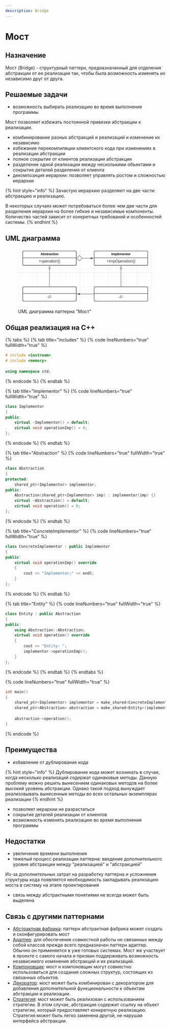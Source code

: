 ```yaml
---
description: Bridge
---
```


# Мост

## Назначение

Мост (Bridge) - структурный паттерн, предназначенный для отделения абстракции от ее реализации так, чтобы была возможность изменять их независимо друг от друга.

## Решаемые задачи

* возможность выбирать реализацию во время выполнения программы

Мост позволяет избежать постоянной привязки абстракции к реализации.

* комбинирование разных абстракций и реализаций и изменение их независимо
* избежание перекомпиляции клиентского кода при изменениях в реализации абстракции
* полное сокрытие от клиентов реализации абстракции
* разделение одной реализации между несколькими объектами и сокрытие деталей разделения от клиента
* декомпозиция иерархии: позволяет управлять ростом и сложностью иерархии

{% hint style="info" %}
Зачастую иерархию разделяют на две части: абстракцию и реализацию.

В некоторых случаях может потребоваться более чем две части для разделения иерархии на более гибкие и независимые компоненты. Количество частей зависит от конкретных требований и особенностей системы.
{% endhint %}

## UML диаграмма

<div data-full-width="true">

<figure><img src="../../.gitbook/assets/bridge.png" alt=""><figcaption><p>UML диаграмма паттерна "Мост"</p></figcaption></figure>

</div>

## Общая реализация на С++

{% tabs %}
{% tab title="includes" %}
{% code lineNumbers="true" fullWidth="true" %}
```cpp
# include <iostream>
# include <memory>

using namespace std;
```
{% endcode %}
{% endtab %}

{% tab title="Implementor" %}
{% code lineNumbers="true" fullWidth="true" %}
```cpp
class Implementor
{
public:
    virtual ~Implementor() = default;
    virtual void operationImp() = 0;
};
```
{% endcode %}
{% endtab %}

{% tab title="Abstraction" %}
{% code lineNumbers="true" fullWidth="true" %}
```cpp
class Abstraction
{
protected:
    shared_ptr<Implementor> implementor;
public:
    Abstraction(shared_ptr<Implementor> imp) : implementor(imp) {}
    virtual ~Abstraction() = default;
    virtual void operation() = 0;
};
```
{% endcode %}
{% endtab %}

{% tab title="ConcreteImplementor" %}
{% code lineNumbers="true" fullWidth="true" %}
```cpp
class ConcreteImplementor : public Implementor
{
public:
    virtual void operationImp() override 
    { 
        cout << "Implementor;" << endl; 
    }
};
```
{% endcode %}
{% endtab %}

{% tab title="Entity" %}
{% code lineNumbers="true" fullWidth="true" %}
```cpp
class Entity : public Abstraction
{
public:
    using Abstraction::Abstraction;
    virtual void operation() override 
    {     
        cout << "Entity: "; 
        implementor->operationImp(); 
    }
};
```
{% endcode %}
{% endtab %}
{% endtabs %}

{% code lineNumbers="true" fullWidth="true" %}
```cpp
int main()
{
    shared_ptr<Implementor> implementor = make_shared<ConcreteImplementor>();
    shared_ptr<Abstraction> abstraction = make_shared<Entity>(implementor);

    abstraction->operation();
}
```
{% endcode %}

## Преимущества

* избавление от дублирования кода

{% hint style="info" %}
Дублирование кода может возникать в случае, когда несколько реализаций содержат одинаковые методы. Данную проблему можно решить вынесением одинаковых методов на более высокий уровень абстракции. Однако такой подход вынуждает реализовывать вынесенные методы во всех остальных экземплярах реализации
{% endhint %}

* позволяет иерархии не разрастаться
* сокрытие деталей реализации от клиентов
* возможность изменять реализацию во время выполнения программы

## Недостатки

* увеличение времени выполнения
* тяжелый процесс реализации паттерна: введение дополнительного уровня абстракции между "реализацией" и "абстракцией"

Из-за дополнительных затрат на разработку паттерна и усложнения структуры кода появляется необходимость закладывать реализацию моста в систему на этапе проектирования

* связь между абстрактными понятиями не всегда может быть выделена

## Связь с другими паттернами

* [Абстрактная фабрика](../creationals-patterns/abstract-factory.md): паттерн абстрактная фабрика может создать и сконфигурировать мост
* [Адаптер](adapter/): для обеспечения совместной работы не связанных между собой классов прежде всего предназначен паттерн адаптер. Обычно он применяется в уже готовых системах. Мост же участвует в проекте с самого начала и призван поддерживать возможность независимого изменения абстракций и их реализаций.
* [Компоновщик](composite.md): мост и компоновщик могут совместно использоваться для создания сложных структур, состоящих из связанных объектов.
* [Декоратор](dekorator.md): мост может быть комбинирован с декоратором для добавления дополнительной функциональности к объектам абстракции и реализации.
* [Стратегия](../behavioral-patterns/strategy.md): мост может быть реализован с использованием стратегии. В этом случае, абстракция содержит ссылку на объект стратегии, который предоставляет конкретную реализацию. Стратегия может быть легко заменена другой, не нарушая интерфейса абстракции.
